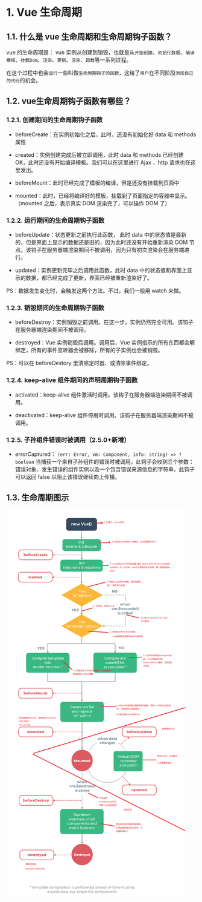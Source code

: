 # 1. Vue 生命周期

## 1.1. 什么是 vue 生命周期和生命周期钩子函数？

vue 的生命周期是： vue 实例从创建到销毁，也就是从`开始创建`、`初始化数据`、`编译模板`、`挂载Dom`、`渲染`、`更新`、`渲染`、`卸载`等一系列过程。

在这个过程中也会`运行`一些叫做`生命周期钩子的函数`，这给了`用户`在不同阶段`添加自己的代码`的机会。

## 1.2. vue生命周期钩子函数有哪些？

### 1.2.1. 创建期间的生命周期钩子函数

- beforeCreate：在实例初始化之后，此时，还没有初始化好 data 和 methods 属性

- created：实例创建完成后被立即调用，此时 data 和 methods 已经创建 OK，此时还没有开始编译模板。我们可以在这里进行 Ajax ，http 请求也在这里发出。

- beforeMount：此时已经完成了模板的编译，但是还没有挂载到页面中

- mounted：此时，已经将编译好的模板，挂载到了页面指定的容器中显示。（mounted 之后，表示真实 DOM 渲染完了，可以操作 DOM 了）

### 1.2.2. 运行期间的生命周期钩子函数

- beforeUpdate：状态更新之前执行此函数， 此时 data 中的状态值是最新的，但是界面上显示的数据还是旧的，因为此时还没有开始重新渲染 DOM 节点。该钩子在服务器端渲染期间不被调用，因为只有初次渲染会在服务端进行。

- updated：实例更新完毕之后调用此函数，此时 data 中的状态值和界面上显示的数据，都已经完成了更新，界面已经被重新渲染好了。

PS：数据发生变化时，会触发这两个方法。不过，我们一般用 watch 来做。

### 1.2.3. 销毁期间的生命周期钩子函数

- beforeDestroy：实例销毁之前调用。在这一步，实例仍然完全可用。该钩子在服务器端渲染期间不被调用。

- destroyed：Vue 实例销毁后调用。调用后，Vue 实例指示的所有东西都会解绑定，所有的事件监听器会被移除，所有的子实例也会被销毁。

PS：可以在 beforeDestory 里清除定时器、或清除事件绑定。

### 1.2.4. keep-alive 组件期间的声明周期钩子函数

- activated：keep-alive 组件激活时调用。该钩子在服务器端渲染期间不被调用。

- deactivated：keep-alive 组件停用时调用。该钩子在服务器端渲染期间不被调用。

### 1.2.5. 子孙组件错误时被调用（2.5.0+新增）

- errorCaptured：
  `(err: Error, vm: Component, info: string) => ?boolean`
  当捕获一个来自子孙组件的错误时被调用。此钩子会收到三个参数：错误对象、发生错误的组件实例以及一个包含错误来源信息的字符串。此钩子可以返回 false 以阻止该错误继续向上传播。

## 1.3. 生命周期图示

![lifecycle](images/lifecycle.jpg)
